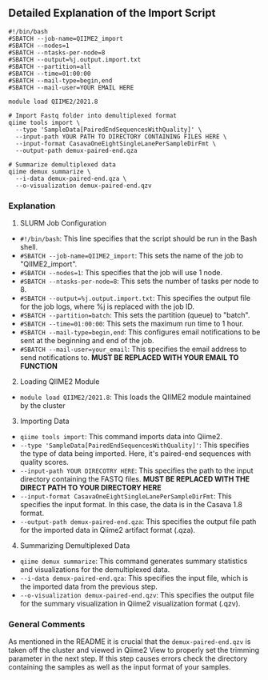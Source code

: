 ## Detailed Explanation of the Import Script

    #!/bin/bash
    #SBATCH --job-name=QIIME2_import
    #SBATCH --nodes=1
    #SBATCH --ntasks-per-node=8
    #SBATCH --output=%j.output.import.txt
    #SBATCH --partition=all
    #SBATCH --time=01:00:00
    #SBATCH --mail-type=begin,end
    #SBATCH --mail-user=YOUR EMAIL HERE
    
    module load QIIME2/2021.8
    
    # Import Fastq folder into demultiplexed format
    qiime tools import \
      --type 'SampleData[PairedEndSequencesWithQuality]' \
      --input-path YOUR PATH TO DIRECTORY CONTAINING FILES HERE \
      --input-format CasavaOneEightSingleLanePerSampleDirFmt \
      --output-path demux-paired-end.qza
    
    # Summarize demultiplexed data
    qiime demux summarize \
      --i-data demux-paired-end.qza \
      --o-visualization demux-paired-end.qzv
### Explanation
1. SLURM Job Configuration
* `#!/bin/bash`: This line specifies that the script should be run in the Bash shell.
* `#SBATCH --job-name=QIIME2_import`: This sets the name of the job to "QIIME2_import".
* `#SBATCH --nodes=1`: This specifies that the job will use 1 node.
* `#SBATCH --ntasks-per-node=8`: This sets the number of tasks per node to 8.
* `#SBATCH --output=%j.output.import.txt`: This specifies the output file for the job logs, where %j is replaced with the job ID.
* `#SBATCH --partition=batch`: This sets the partition (queue) to "batch".
* `#SBATCH --time=01:00:00`: This sets the maximum run time to 1 hour.
* `#SBATCH --mail-type=begin,end`: This configures email notifications to be sent at the beginning and end of the job.
* `#SBATCH --mail-user=your_email`: This specifies the email address to send notifications to. **MUST BE REPLACED WITH YOUR EMAIL TO FUNCTION**
2. Loading QIIME2 Module
* `module load QIIME2/2021.8`: This loads the QIIME2 module maintained by the cluster
3. Importing Data
* `qiime tools import`: This command imports data into Qiime2.
* `--type 'SampleData[PairedEndSequencesWithQuality]'`: This specifies the type of data being imported. Here, it's paired-end sequences with quality scores.
* `--input-path YOUR DIRECOTRY HERE`: This specifies the path to the input directory containing the FASTQ files. **MUST BE REPLACED WITH THE DIRECT PATH TO YOUR DIRECTORY HERE**
* `--input-format CasavaOneEightSingleLanePerSampleDirFmt`: This specifies the input format. In this case, the data is in the Casava 1.8 format.
* `--output-path demux-paired-end.qza`: This specifies the output file path for the imported data in Qiime2 artifact format (.qza).
4. Summarizing Demultiplexed Data
* `qiime demux summarize`: This command generates summary statistics and visualizations for the demultiplexed data.
* `--i-data demux-paired-end.qza`: This specifies the input file, which is the imported data from the previous step.
* `--o-visualization demux-paired-end.qzv`: This specifies the output file for the summary visualization in Qiime2 visualization format (.qzv).
### General Comments
As mentioned in the README it is crucial that the `demux-paired-end.qzv` is taken off the cluster and viewed in Qiime2 View to properly set the trimming parameter in the next step. If this step causes errors check the directory containing the samples as well as the input format of your samples. 
